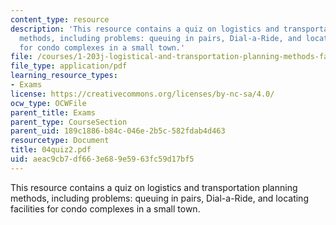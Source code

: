 ```yaml
---
content_type: resource
description: 'This resource contains a quiz on logistics and transportation planning
  methods, including problems: queuing in pairs, Dial-a-Ride, and locating facilities
  for condo complexes in a small town.'
file: /courses/1-203j-logistical-and-transportation-planning-methods-fall-2006/aeac9cb7df663e689e5963fc59d17bf5_04quiz2.pdf
file_type: application/pdf
learning_resource_types:
- Exams
license: https://creativecommons.org/licenses/by-nc-sa/4.0/
ocw_type: OCWFile
parent_title: Exams
parent_type: CourseSection
parent_uid: 189c1886-b84c-046e-2b5c-582fdab4d463
resourcetype: Document
title: 04quiz2.pdf
uid: aeac9cb7-df66-3e68-9e59-63fc59d17bf5
---
```

This resource contains a quiz on logistics and transportation planning methods, including problems: queuing in pairs, Dial-a-Ride, and locating facilities for condo complexes in a small town.